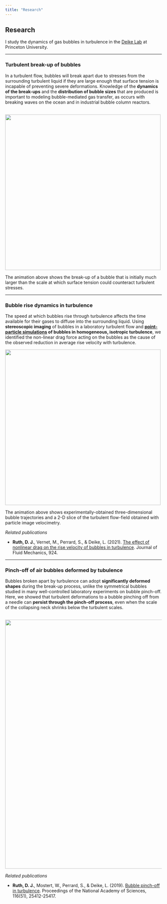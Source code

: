 ```yaml
---
title: "Research"
---
```


## Research

I study the dynamics of gas bubbles in turbulence in the [Deike Lab](https://ldeike.princeton.edu/) at Princeton University.

---

### Turbulent break-up of bubbles

In a turbulent flow, bubbles will break apart due to stresses from the surrounding turbulent liquid if they are large enough that surface tension is incapable of preventing severe deformations. Knowledge of the **dynamics of the break-ups** and the **distribution of bubble sizes** that are produced is important to modeling bubble-mediated gas transfer, as occurs with breaking waves on the ocean and in industrial bubble column reactors.

<br>
<img src="images/bubblerelease-turbulent-filldur1.gif" width=500>
<br>

The animation above shows the break-up of a bubble that is initially much larger than the scale at which surface tension could counteract turbulent stresses.

---

### Bubble rise dynamics in turbulence

The speed at which bubbles rise through turbulence affects the time available for their gases to diffuse into the surrounding liquid. Using **stereoscopic imaging** of bubbles in a laboratory turbulent flow and **[point-particle simulations](./code) of bubbles in homogeneous, isotropic turbulence**, we identified the non-linear drag force acting on the bubbles as the cause of the observed reduction in average rise velocity with turbulence. 

<img src="images/piv-and-bubbles3d-correctVelFiel.gif" width=500>

The animation above shows experimentally-obtained three-dimensional bubble trajectories and a 2-D slice of the turbulent flow-field obtained with particle image velocimetry.

*Related publications*
- **Ruth, D. J.**, Vernet, M., Perrard, S., & Deike, L. (2021). [The effect of nonlinear drag on the rise velocity of bubbles in turbulence](https://www.cambridge.org/core/journals/journal-of-fluid-mechanics/article/effect-of-nonlinear-drag-on-the-rise-velocity-of-bubbles-in-turbulence/38BB9CF85C4A18A99220C901EA47B35D). Journal of Fluid Mechanics, 924.

---

### Pinch-off of air bubbles deformed by tubulence

Bubbles broken apart by turbulence can adopt **significantly deformed shapes** during the break-up process, unlike the symmetrical bubbles studied in many well-controlled laboratory experiments on bubble pinch-off. Here, we showed that turbulent deformations to a bubble pinching off from a needle can **persist through the pinch-off process**, even when the scale of the collapsing neck shrinks below the turbulent scales.

<br>
<img src="images/needlePinchoff-pumps8V-viewA-v20.gif" width=800>
<br>

*Related publications*
- **Ruth, D. J.**, Mostert, W., Perrard, S., & Deike, L. (2019). [Bubble pinch-off in turbulence](https://www.pnas.org/content/116/51/25412.short). Proceedings of the National Academy of Sciences, 116(51), 25412-25417.
